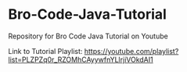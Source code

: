 # Bro-Code-Java-Tutorial

Repository for Bro Code Java Tutorial on Youtube

Link to Tutorial Playlist: https://youtube.com/playlist?list=PLZPZq0r_RZOMhCAyywfnYLlrjiVOkdAI1
